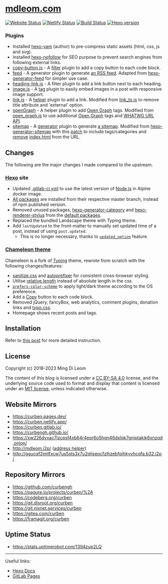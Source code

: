 # [mdleom.com](https://mdleom.com/)

[![Website Status](https://img.shields.io/website?url=https%3A%2F%2Fmdleom.com)](https://stats.uptimerobot.com/1394zup2LQ)
[![Netlify Status](https://api.netlify.com/api/v1/badges/3f4b970a-c258-454c-97d6-3a8164f63262/deploy-status)](https://app.netlify.com/sites/curben/deploys)
[![Build Status](https://gitlab.com/curben/blog/badges/master/pipeline.svg)](https://gitlab.com/curben/blog/-/jobs)
[![Hexo version](https://img.shields.io/badge/hexo-hexojs/hexo-brightgreen.svg)](https://github.com/hexojs/hexo)

### Plugins

- Installed [hexo-yam](https://github.com/curbengh/hexo-yam) (author) to pre-compress static assets (html, css, js and svg).
- Installed [hexo-nofollow](https://github.com/curbengh/hexo-nofollow) for SEO purpose to prevent search engines from following external links.
- [copy-button.js](/themes/chameleon/scripts/copy-button.js) - A [filter](https://hexo.io/api/filter) plugin to add a copy button to each code block.
- [feed](/themes/chameleon/scripts/feed) - A generator plugin to generate [an RSS feed](https://en.wikipedia.org/wiki/Web_feed). Adapted from [hexo-generator-feed](https://github.com/hexojs/hexo-generator-feed) for simpler use case.
- [heading-link.js](/themes/chameleon/scripts/heading-link.js) - A filter plugin to add a link button next to each heading.
- [image.js](/scripts/image.js) - A [tag](https://hexo.io/api/tag) plugin to easily embed images in a post with responsive image support.
- [link.js](/themes/chameleon/scripts/link.js) - A [helper](https://hexo.io/api/helper) plugin to add a link. Modified from [link_to.js](https://github.com/hexojs/hexo/blob/master/lib/plugins/helper/link_to.js) to remove title attribute and 'external' option.
- [openGraph](/themes/chameleon/scripts/openGraph.js) - A helper plugin to add [Open Graph](https://ogp.me/) tags. Modified from [open_graph.js](https://github.com/hexojs/hexo/blob/master/lib/plugins/helper/open_graph.js) to use additional [Open Graph](https://www.ogp.me/) tags and [WHATWG URL API](https://nodejs.org/api/url.html#url_the_whatwg_url_api).
- [sitemap](/scripts/sitemap) - A [generator](https://hexo.io/api/generator) plugin to generate [a sitemap](https://en.wikipedia.org/wiki/Sitemaps). Modified from [hexo-generator-sitemap](https://github.com/hexojs/hexo-generator-sitemap) with this [patch](https://github.com/hexojs/hexo-generator-sitemap/pull/26) to include tags/categories and [remove](https://github.com/pyyzcwg2833/hexo-generator-sitemap/commit/a92dbbb83cc39ff60d43faa5cd688a56574a3889) [index.html](https://github.com/hexojs/hexo-generator-sitemap/pull/59) from the URL.

## Changes

The following are the major changes I made compared to the upstream.

### [Hexo](https://gitlab.com/pages/hexo) site

- Updated [.gitlab-ci.yml](.gitlab-ci.yml) to use the latest version of [Node.js](https://hub.docker.com/_/node/) in Alpine docker image.
- [All packages](package.json) are installed from their respective master branch, instead of npm published version.
- Removed unused packages, [hexo-generator-category](https://github.com/hexojs/hexo-generator-category) and [hexo-renderer-stylus](https://github.com/hexojs/hexo-renderer-stylus) from the [default packages](https://github.com/hexojs/hexo-starter/blob/571320ba41a83e065d7560e050eb3fa63ad74a57/package.json#L9-L17).
- Replaced the bundled Landscape theme with Typing theme.
- Add `lastUpdated` to the front-matter to manually set updated time of a post, instead of using `post.updated`.
  - This is no longer necessary, thanks to [`updated_option`](https://github.com/hexojs/hexo/pull/4278) feature.

### [Chameleon theme](/themes/chameleon)

Chameleon is a fork of [Typing](https://github.com/geekplux/hexo-theme-typing) theme, rewrote from scratch with the following changes/features:

- [sanitize.css](https://github.com/csstools/sanitize.css/) and [autoprefixer](https://github.com/csstools/sanitize.css/) for consistent cross-browser styling.
- Utilise [relative length](https://www.w3schools.com/CSSref/css_units.asp) instead of absolute length in the css.
- [`prefers-color-scheme`](https://developer.mozilla.org/en-US/docs/Web/CSS/@media/prefers-color-scheme) to apply light/dark theme according to the OS preference.
- Add a [Copy](https://clipboardjs.com/) button to each code block.
- Removed jQuery, fancyBox, web analytics, comment plugins, donation links and [typo.css](https://github.com/sofish/typo.css).
- Homepage shows recent posts and tags.

## Installation

Refer to [this post](https://mdleom.com/2018/09/21/how-to-create-a-hexo-blog/) for more detailed instruction.

## License

Copyright (c) 2018-2023 Ming Di Leom

The content of this blog is licensed under a [CC BY-SA 4.0](https://creativecommons.org/licenses/by-sa/4.0/) license, and the underlying source code used to format and display that content is licensed under an [MIT license](LICENSE.md), unless indicated otherwise.

## Website Mirrors

- https://curben.pages.dev/
- https://curben.netlify.app/
- https://curben.gitlab.io/
- https://curbengh.github.io/
- https://xw226dvxac7jzcpsf4xb64r4epr6o5hgn46dxlqk7gnjptakik6xnzqd.onion/
- http://mdleom.i2p/ ([address helper](http://mdleom.i2p/?i2paddresshelper=-NjUAy6H3wkgRfB3rBwGrpS56L2P~RHRDnD8HnRV1mLSKFdbzxHTMsGLo-mdgGq360Kni2Ec0qhRzm-IUc8X4Y0Ug1eYvcEp2ubXwLe5JJg7yZJOdGxqdy5y5VbdHfIuUe2ooG3MNA4v6b4pGk7pUQ7hnTkUi0EObD~79ik4AY-vSsxIFrc8kJxtbRMCQ3NQRhAuvS1A14rSVk0wv50YwKS23y~FUIQWyG8ZpjTVYu50n~oBnJtVKSAHbCMWRcnJx6iGFsbTRh4ZsRtDh0drwfeRkvaQQqQmf6nZOc4-GLxZ0RT5QlS5gdPXL4V7eaIETbNJAIeYr2NzcpwVHs~zp93Ga-p7dlH3TsJX5gJSyqJWCc64vvmkxf7Vseh3uGaa4xqiLjTH5XsOyFQLp5D6myt-yH7ggReZbs70NKqG1Mj5iRLhIC3Q~pJ6LkPnMBJN6QeLNYNWcOPXkMzRfsavvH2l3yxdpkn41BLM2-7bBUdJNXfu4OhGAR22O0gFngjUBQAEAAcAAA==&update=true))
- http://ggucqf2jmtfxcw7us5sts3x7u2qljseocfzlhzebfpihkyvhcqfa.b32.i2p/

## Repository Mirrors

- https://github.com/curbengh
- https://pagure.io/projects/curben/%2A
- https://codeberg.org/curben
- https://git.disroot.org/curben
- https://git.nixnet.services/curben
- https://gitea.com/curben
- https://framagit.org/curben

## Uptime Status

- https://stats.uptimerobot.com/1394zup2LQ

---

Useful links:

- [Hexo Docs](https://hexo.io/docs/)
- [GitLab Pages](https://docs.gitlab.com/ee/user/project/pages/index.html)
